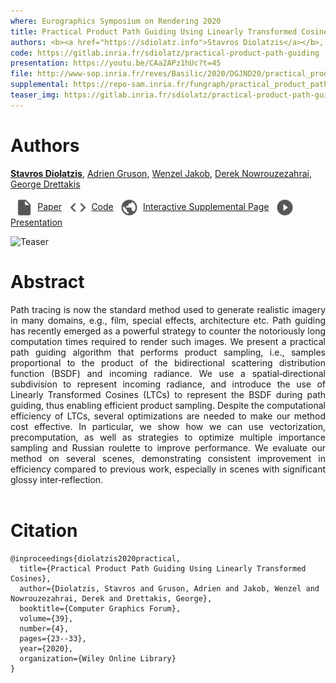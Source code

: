 ```yaml
---
where: Eurographics Symposium on Rendering 2020
title: Practical Product Path Guiding Using Linearly Transformed Cosines
authors: <b><a href="https://sdiolatz.info">Stavros Diolatzis</a></b>, <a href="https://beltegeuse.github.io/research/">Adrien Gruson</a>, <a href="https://rgl.epfl.ch/people/wjakob/">Wenzel Jakob</a>, <a href="http://www.cim.mcgill.ca/~derek/">Derek Nowrouzezahrai</a>, <a href="http://www-sop.inria.fr/members/George.Drettakis/">George Drettakis</a>
code: https://gitlab.inria.fr/sdiolatz/practical-product-path-guiding
presentation: https://youtu.be/CAa2APz1hUc?t=45
file: http://www-sop.inria.fr/reves/Basilic/2020/DGJND20/practical_product_path_guiding_authors.pdf
supplemental: https://repo-sam.inria.fr/fungraph/practical_product_path_guiding/
teaser_img: https://gitlab.inria.fr/sdiolatz/practical-product-path-guiding/uploads/54c1899936910a5acd754f005197e87e/rect5434.png
---
```


# Authors

<b><a href="https://sdiolatz.info">Stavros Diolatzis</a></b>, <a href="https://beltegeuse.github.io/research/">Adrien Gruson</a>, <a href="https://rgl.epfl.ch/people/wjakob/">Wenzel Jakob</a>, <a href="http://www.cim.mcgill.ca/~derek/">Derek Nowrouzezahrai</a>, <a href="http://www-sop.inria.fr/members/George.Drettakis/">George Drettakis</a>

<p float="left">
  <a href="http://www-sop.inria.fr/reves/Basilic/2020/DGJND20/practical_product_path_guiding_authors.pdf"><img src="../assets/file.png" width="30" style="vertical-align:middle;margin:0px 5pt 0px"/><span>Paper</span></a>
  <a href="https://gitlab.inria.fr/sdiolatz/practical-product-path-guiding/"><img src="../assets/code.png" width="30" style="vertical-align:middle;margin:0px 5pt 0px"/><span>Code</span></a>
  <a href="https://repo-sam.inria.fr/fungraph/practical_product_path_guiding/"><img src="../assets/supp.png" width="30" style="vertical-align:middle;margin:0px 5pt 0px"/><span>Interactive Supplemental Page</span></a>
  <a href="https://youtu.be/CAa2APz1hUc?t=45"><img src="../assets/presentation.png" width="30" style="vertical-align:middle;margin:0px 5pt 0px"/><span>Presentation</span></a>
</p>


![Teaser](https://gitlab.inria.fr/sdiolatz/practical-product-path-guiding/uploads/f58aa8b579ee7f414d07de6e0ac8c3e5/Capture.PNG)

# Abstract

<div style="text-align: justify">Path tracing is now the standard method used to generate realistic imagery in many domains, e.g., film, special effects, architecture etc. Path guiding has recently emerged as a powerful strategy to counter the notoriously long computation times required to render such images. We present a practical path guiding algorithm that performs product sampling, i.e., samples proportional to the product of the bidirectional scattering distribution function (BSDF) and incoming radiance. We use a spatial‐directional subdivision to represent incoming radiance, and introduce the use of Linearly Transformed Cosines (LTCs) to represent the BSDF during path guiding, thus enabling efficient product sampling. Despite the computational efficiency of LTCs, several optimizations are needed to make our method cost effective. In particular, we show how we can use vectorization, precomputation, as well as strategies to optimize multiple importance sampling and Russian roulette to improve performance. We evaluate our method on several scenes, demonstrating consistent improvement in efficiency compared to previous work, especially in scenes with significant glossy inter‐reflection.</div><br />

# Citation

```
@inproceedings{diolatzis2020practical,
  title={Practical Product Path Guiding Using Linearly Transformed Cosines},
  author={Diolatzis, Stavros and Gruson, Adrien and Jakob, Wenzel and Nowrouzezahrai, Derek and Drettakis, George},
  booktitle={Computer Graphics Forum},
  volume={39},
  number={4},
  pages={23--33},
  year={2020},
  organization={Wiley Online Library}
}
```

